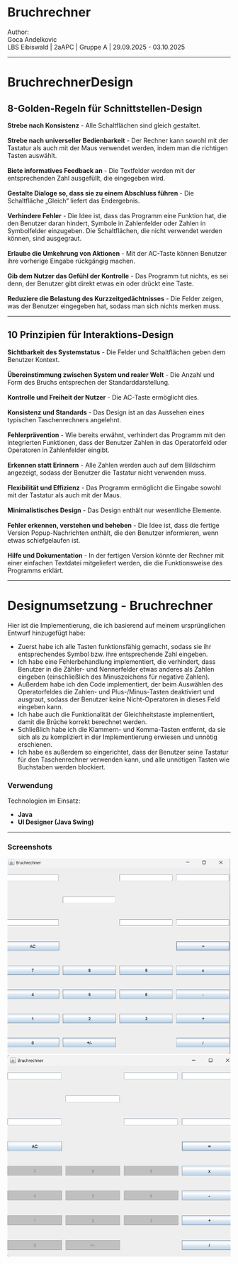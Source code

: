 # Bruchrechner
Author: <br />Goca Andelkovic<br />
LBS Eibiswald | 2aAPC | Gruppe A |  29.09.2025 - 03.10.2025

___
# BruchrechnerDesign

## 8-Golden-Regeln für Schnittstellen-Design
**Strebe nach Konsistenz** - Alle Schaltflächen sind gleich gestaltet.<br />
<br />**Strebe nach universeller Bedienbarkeit** - Der Rechner kann sowohl mit der Tastatur als auch mit der Maus verwendet werden, indem man die richtigen Tasten auswählt.<br />
<br />**Biete informatives Feedback an** - Die Textfelder werden mit der entsprechenden Zahl ausgefüllt, die eingegeben wird.<br />
<br />**Gestalte Dialoge so, dass sie zu einem Abschluss führen** - Die Schaltfläche „Gleich“ liefert das Endergebnis.<br />
<br />**Verhindere Fehler** - Die Idee ist, dass das Programm eine Funktion hat, die den Benutzer daran hindert, Symbole in Zahlenfelder oder Zahlen in Symbolfelder einzugeben. Die Schaltflächen, die nicht verwendet werden können, sind ausgegraut.<br />
<br />**Erlaube die Umkehrung von Aktionen** - Mit der AC-Taste können Benutzer ihre vorherige Eingabe rückgängig machen.<br />
<br />**Gib dem Nutzer das Gefühl der Kontrolle** - Das Programm tut nichts, es sei denn, der Benutzer gibt direkt etwas ein oder drückt eine Taste.<br />
<br />**Reduziere die Belastung des Kurzzeitgedächtnisses** - Die Felder zeigen, was der Benutzer eingegeben hat, sodass man sich nichts merken muss.<br />

___

## 10 Prinzipien für Interaktions-Design
**Sichtbarkeit des Systemstatus** - Die Felder und Schaltflächen geben dem Benutzer Kontext.<br />
<br />**Übereinstimmung zwischen System und realer Welt** - Die Anzahl und Form des Bruchs entsprechen der Standarddarstellung.<br />
<br />**Kontrolle und Freiheit der Nutzer** - Die AC-Taste ermöglicht dies.<br />
<br />**Konsistenz und Standards** - Das Design ist an das Aussehen eines typischen Taschenrechners angelehnt.<br />
<br />**Fehlerprävention** - Wie bereits erwähnt, verhindert das Programm mit den integrierten Funktionen, dass der Benutzer Zahlen in das Operatorfeld oder Operatoren in Zahlenfelder eingibt.<br />
<br />**Erkennen statt Erinnern** - Alle Zahlen werden auch auf dem Bildschirm angezeigt, sodass der Benutzer die Tastatur nicht verwenden muss.<br />
<br />**Flexibilität und Effizienz** - Das Programm ermöglicht die Eingabe sowohl mit der Tastatur als auch mit der Maus.<br />
<br />**Minimalistisches Design** - Das Design enthält nur wesentliche Elemente.<br />
<br />**Fehler erkennen, verstehen und beheben** - Die Idee ist, dass die fertige Version Popup-Nachrichten enthält, die den Benutzer informieren, wenn etwas schiefgelaufen ist.<br />
<br />**Hilfe und Dokumentation** - In der fertigen Version könnte der Rechner mit einer einfachen Textdatei mitgeliefert werden, die die Funktionsweise des Programms erklärt.<br />
___

# Designumsetzung - Bruchrechner

Hier ist die Implementierung, die ich basierend auf meinem ursprünglichen Entwurf hinzugefügt habe:
- Zuerst habe ich alle Tasten funktionsfähig gemacht, sodass sie ihr entsprechendes Symbol bzw. ihre entsprechende Zahl eingeben.
- Ich habe eine Fehlerbehandlung implementiert, die verhindert, dass Benutzer in die Zähler- und Nennerfelder etwas anderes als Zahlen eingeben (einschließlich des Minuszeichens für negative Zahlen).
- Außerdem habe ich den Code implementiert, der beim Auswählen des Operatorfeldes die Zahlen- und Plus-/Minus-Tasten deaktiviert und ausgraut, sodass der Benutzer keine Nicht-Operatoren in dieses Feld eingeben kann.
- Ich habe auch die Funktionalität der Gleichheitstaste implementiert, damit die Brüche korrekt berechnet werden.
- Schließlich habe ich die Klammern- und Komma-Tasten entfernt, da sie sich als zu kompliziert in der Implementierung erwiesen und unnötig erschienen.
- Ich habe es außerdem so eingerichtet, dass der Benutzer seine Tastatur für den Taschenrechner verwenden kann, und alle unnötigen Tasten wie Buchstaben werden blockiert.
### Verwendung
Technologien im Einsatz:<br />
- **Java**
- **UI Designer (Java Swing)**

___

### Screenshots
![alt text](https://github.com/dannyfox9898/BruchrechnerDesign/blob/main/src/bru1.png)
![alt text](https://github.com/dannyfox9898/BruchrechnerDesign/blob/main/src/bru2.png)